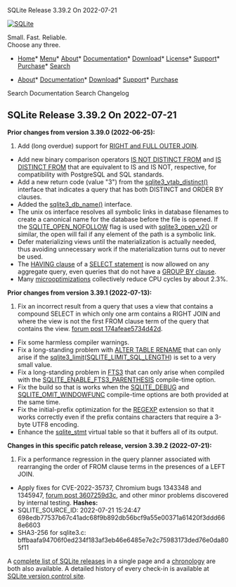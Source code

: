 




SQLite Release 3\.39\.2 On 2022\-07\-21




[![SQLite](../images/sqlite370_banner.gif)](../index.html)


Small. Fast. Reliable.  
Choose any three.


* [Home](../index.html)* [Menu](javascript:void(0))* [About](../about.html)* [Documentation](../docs.html)* [Download](../download.html)* [License](../copyright.html)* [Support](../support.html)* [Purchase](../prosupport.html)* [Search](javascript:void(0))




* [About](../about.html)* [Documentation](../docs.html)* [Download](../download.html)* [Support](../support.html)* [Purchase](../prosupport.html)






Search Documentation
Search Changelog







## SQLite Release 3\.39\.2 On 2022\-07\-21

**Prior changes from version 3\.39\.0 (2022\-06\-25\):**


1. Add (long overdue) support for [RIGHT and FULL OUTER JOIN](../lang_select.html#rjoin).
- Add new binary comparison operators [IS NOT DISTINCT FROM](../lang_expr.html#isdf) and [IS DISTINCT FROM](../lang_expr.html#isdf)
 that are equivalent to IS and IS NOT, respective, for compatibility with
 PostgreSQL and SQL standards.
- Add a new return code (value "3") from the [sqlite3\_vtab\_distinct()](../c3ref/vtab_distinct.html)
 interface that indicates a query that has both DISTINCT and ORDER BY
 clauses.
- Added the [sqlite3\_db\_name()](../c3ref/db_name.html) interface.
- The unix os interface resolves all symbolic links in database
 filenames to create a canonical name for the database before the
 file is opened.
 If the [SQLITE\_OPEN\_NOFOLLOW](../c3ref/c_open_autoproxy.html) flag is used with [sqlite3\_open\_v2()](../c3ref/open.html)
 or similar, the open will fail if any element of the path is a
 symbolic link.
- Defer materializing views until the materialization
 is actually needed, thus avoiding unnecessary work if the materialization turns
 out to never be used.
- The [HAVING clause](../lang_select.html#resultset) of a [SELECT statement](../lang_select.html) is now allowed on any aggregate query,
 even queries that do not have a [GROUP BY clause](../lang_select.html#resultset).
- Many [microoptimizations](../cpu.html#microopt) collectively reduce CPU cycles by about 2\.3%.


**Prior changes from version 3\.39\.1 (2022\-07\-13\):**


1. Fix an incorrect result from a query that uses a view that contains a compound
 SELECT in which only one arm contains a RIGHT JOIN and where the view is not
 the first FROM clause term of the query that contains the view.
 [forum post 174afeae5734d42d](https://sqlite.org/forum/forumpost/174afeae5734d42d).
- Fix some harmless compiler warnings.
- Fix a long\-standing problem with [ALTER TABLE RENAME](../lang_altertable.html#altertabrename) that can only arise
 if the [sqlite3\_limit](../c3ref/limit.html)([SQLITE\_LIMIT\_SQL\_LENGTH](../c3ref/c_limit_attached.html#sqlitelimitsqllength)) is set to a very small value.
- Fix a long\-standing problem in [FTS3](../fts3.html) that can only arise when compiled with
 the [SQLITE\_ENABLE\_FTS3\_PARENTHESIS](../compile.html#enable_fts3_parenthesis) compile\-time option.
- Fix the build so that is works when the [SQLITE\_DEBUG](../compile.html#debug) and
 [SQLITE\_OMIT\_WINDOWFUNC](../compile.html#omit_windowfunc) compile\-time options are both provided at the
 same time.
- Fix the initial\-prefix optimization for the [REGEXP](../lang_expr.html#regexp) extension so that it works
 correctly even if the prefix contains characters that require a 3\-byte UTF8
 encoding.
- Enhance the [sqlite\_stmt](../stmt.html) virtual table so that it buffers all of its output.


**Changes in this specific patch release, version 3\.39\.2 (2022\-07\-21\):**


1. Fix a performance regression in the query planner associated with rearranging
 the order of FROM clause terms in the presences of a LEFT JOIN.
- Apply fixes for CVE\-2022\-35737, Chromium bugs 1343348 and 1345947,
 [forum post 3607259d3c](https://sqlite.org/forum/forumpost/3607259d3c), and
 other minor problems discovered by internal testing.
**Hashes:**
- SQLITE\_SOURCE\_ID: 2022\-07\-21 15:24:47 698edb77537b67c41adc68f9b892db56bcf9a55e00371a61420f3ddd668e6603
- SHA3\-256 for sqlite3\.c: bffbaafa94706f0ed234f183af3eb46e6485e7e2c75983173ded76e0da805f11



A [complete list of SQLite releases](../changes.html)
 in a single page and a [chronology](../chronology.html) are both also available.
 A detailed history of every
 check\-in is available at
 [SQLite version control site](https://www.sqlite.org/src/timeline).






